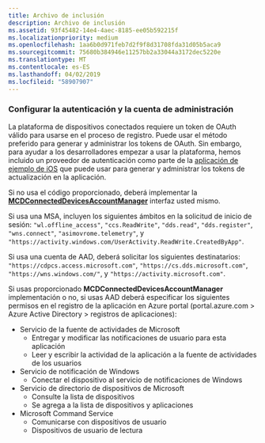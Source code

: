 ```yaml
---
title: Archivo de inclusión
description: Archivo de inclusión
ms.assetid: 93f45482-14e4-4aec-8185-ee05b592215f
ms.localizationpriority: medium
ms.openlocfilehash: 1aa6b0d971feb7d2f9f8d31708fda31d05b5aca9
ms.sourcegitcommit: 75680b384946e11257bb2a33044a3172dec5220e
ms.translationtype: MT
ms.contentlocale: es-ES
ms.lasthandoff: 04/02/2019
ms.locfileid: "58907907"
---
```

### <a name="set-up-authentication-and-account-management"></a>Configurar la autenticación y la cuenta de administración

La plataforma de dispositivos conectados requiere un token de OAuth válido para usarse en el proceso de registro.  Puede usar el método preferido para generar y administrar los tokens de OAuth.  Sin embargo, para ayudar a los desarrolladores empezar a usar la plataforma, hemos incluido un proveedor de autenticación como parte de la [aplicación de ejemplo de iOS](https://github.com/Microsoft/project-rome/tree/master/iOS/samples/account-provider-sample) que puede usar para generar y administrar los tokens de actualización en la aplicación.

Si no usa el código proporcionado, deberá implementar la **[MCDConnectedDevicesAccountManager](../objectivec-api/connecteddevices/MCDConnectedDevicesAccountManager.md)** interfaz usted mismo.

Si usa una MSA, incluyen los siguientes ámbitos en la solicitud de inicio de sesión: `"wl.offline_access"`, `"ccs.ReadWrite"`, `"dds.read"`, `"dds.register"`, `"wns.connect"`, `"asimovrome.telemetry"`, y `"https://activity.windows.com/UserActivity.ReadWrite.CreatedByApp"`.

Si usa una cuenta de AAD, deberá solicitar los siguientes destinatarios: `"https://cdpcs.access.microsoft.com"`, `"https://cs.dds.microsoft.com"`, `"https://wns.windows.com/"`, y `"https://activity.microsoft.com"`.

Si usas proporcionado **MCDConnectedDevicesAccountManager** implementación o no, si usas AAD deberá especificar los siguientes permisos en el registro de la aplicación en Azure portal (portal.azure.com > Azure Active Directory > registros de aplicaciones):
* Servicio de la fuente de actividades de Microsoft 
  * Entregar y modificar las notificaciones de usuario para esta aplicación
  * Leer y escribir la actividad de la aplicación a la fuente de actividades de los usuarios
* Servicio de notificación de Windows
  * Conectar el dispositivo al servicio de notificaciones de Windows 
* Servicio de directorio de dispositivos de Microsoft
  * Consulte la lista de dispositivos
  * Se agrega a la lista de dispositivos y aplicaciones 
* Microsoft Command Service
  * Comunicarse con dispositivos de usuario
  * Dispositivos de usuario de lectura
